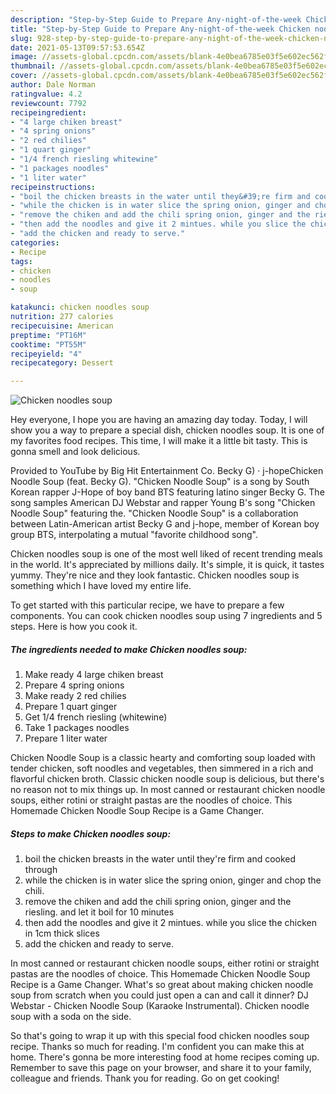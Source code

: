 ```yaml
---
description: "Step-by-Step Guide to Prepare Any-night-of-the-week Chicken noodles soup"
title: "Step-by-Step Guide to Prepare Any-night-of-the-week Chicken noodles soup"
slug: 928-step-by-step-guide-to-prepare-any-night-of-the-week-chicken-noodles-soup
date: 2021-05-13T09:57:53.654Z
image: //assets-global.cpcdn.com/assets/blank-4e0bea6785e03f5e602ec562f230caae08da540cada707380b4fe1bbebba43da.png
thumbnail: //assets-global.cpcdn.com/assets/blank-4e0bea6785e03f5e602ec562f230caae08da540cada707380b4fe1bbebba43da.png
cover: //assets-global.cpcdn.com/assets/blank-4e0bea6785e03f5e602ec562f230caae08da540cada707380b4fe1bbebba43da.png
author: Dale Norman
ratingvalue: 4.2
reviewcount: 7792
recipeingredient:
- "4 large chiken breast"
- "4 spring onions"
- "2 red chilies"
- "1 quart ginger"
- "1/4 french riesling whitewine"
- "1 packages noodles"
- "1 liter water"
recipeinstructions:
- "boil the chicken breasts in the water until they&#39;re firm and cooked through"
- "while the chicken is in water slice the spring onion, ginger and chop the chili."
- "remove the chiken and add the chili spring onion, ginger and the riesling. and let it boil for 10 minutes"
- "then add the noodles and give it 2 mintues. while you slice the chicken in 1cm thick slices"
- "add the chicken and ready to serve."
categories:
- Recipe
tags:
- chicken
- noodles
- soup

katakunci: chicken noodles soup 
nutrition: 277 calories
recipecuisine: American
preptime: "PT16M"
cooktime: "PT55M"
recipeyield: "4"
recipecategory: Dessert

---
```



![Chicken noodles soup](//assets-global.cpcdn.com/assets/blank-4e0bea6785e03f5e602ec562f230caae08da540cada707380b4fe1bbebba43da.png)

Hey everyone, I hope you are having an amazing day today. Today, I will show you a way to prepare a special dish, chicken noodles soup. It is one of my favorites food recipes. This time, I will make it a little bit tasty. This is gonna smell and look delicious.

Provided to YouTube by Big Hit Entertainment Co. Becky G) · j-hopeChicken Noodle Soup (feat. Becky G). &#34;Chicken Noodle Soup&#34; is a song by South Korean rapper J-Hope of boy band BTS featuring latino singer Becky G. The song samples American DJ Webstar and rapper Young B&#39;s song &#34;Chicken Noodle Soup&#34; featuring the. &#34;Chicken Noodle Soup&#34; is a collaboration between Latin-American artist Becky G and j-hope, member of Korean boy group BTS, interpolating a mutual &#34;favorite childhood song&#34;.

Chicken noodles soup is one of the most well liked of recent trending meals in the world. It's appreciated by millions daily. It's simple, it is quick, it tastes yummy. They're nice and they look fantastic. Chicken noodles soup is something which I have loved my entire life.


To get started with this particular recipe, we have to prepare a few components. You can cook chicken noodles soup using 7 ingredients and 5 steps. Here is how you cook it.

<!--inarticleads1-->

##### The ingredients needed to make Chicken noodles soup:

1. Make ready 4 large chiken breast
1. Prepare 4 spring onions
1. Make ready 2 red chilies
1. Prepare 1 quart ginger
1. Get 1/4 french riesling (whitewine)
1. Take 1 packages noodles
1. Prepare 1 liter water


Chicken Noodle Soup is a classic hearty and comforting soup loaded with tender chicken, soft noodles and vegetables, then simmered in a rich and flavorful chicken broth. Classic chicken noodle soup is delicious, but there&#39;s no reason not to mix things up. In most canned or restaurant chicken noodle soups, either rotini or straight pastas are the noodles of choice. This Homemade Chicken Noodle Soup Recipe is a Game Changer. 

<!--inarticleads2-->

##### Steps to make Chicken noodles soup:

1. boil the chicken breasts in the water until they&#39;re firm and cooked through
1. while the chicken is in water slice the spring onion, ginger and chop the chili.
1. remove the chiken and add the chili spring onion, ginger and the riesling. and let it boil for 10 minutes
1. then add the noodles and give it 2 mintues. while you slice the chicken in 1cm thick slices
1. add the chicken and ready to serve.


In most canned or restaurant chicken noodle soups, either rotini or straight pastas are the noodles of choice. This Homemade Chicken Noodle Soup Recipe is a Game Changer. What&#39;s so great about making chicken noodle soup from scratch when you could just open a can and call it dinner? DJ Webstar - Chicken Noodle Soup (Karaoke Instrumental). Chicken noodle soup with a soda on the side. 

So that's going to wrap it up with this special food chicken noodles soup recipe. Thanks so much for reading. I'm confident you can make this at home. There's gonna be more interesting food at home recipes coming up. Remember to save this page on your browser, and share it to your family, colleague and friends. Thank you for reading. Go on get cooking!
